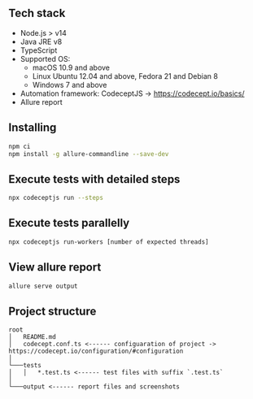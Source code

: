 ## Tech stack

- Node.js > v14
- Java JRE v8
- TypeScript
- Supported OS:
  - macOS 10.9 and above
  - Linux Ubuntu 12.04 and above, Fedora 21 and Debian 8
  - Windows 7 and above
- Automation framework: CodeceptJS -> https://codecept.io/basics/
- Allure report

## Installing

```bash
npm ci
npm install -g allure-commandline --save-dev
```

## Execute tests with detailed steps

```bash
npx codeceptjs run --steps
```

## Execute tests parallelly

```bash
npx codeceptjs run-workers [number of expected threads]
```

## View allure report

```bash
allure serve output
```

## Project structure

```
root
│   README.md
│   codecept.conf.ts <------ configuaration of project -> https://codecept.io/configuration/#configuration   
│
└───tests
│   │   *.test.ts <------ test files with suffix `.test.ts`
│   
└───output <------ report files and screenshots
```
